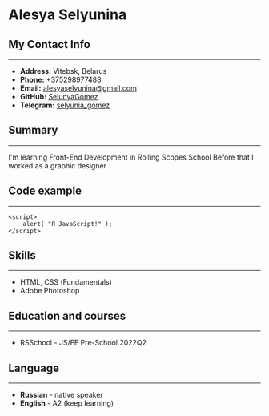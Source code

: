 # Alesya Selyunina

## My Contact Info
*****
* **Address:** Vitebsk, Belarus
* **Phone:** +375298977488
* **Email:** <a href="mailto:alesyaselyunina@gmail.com">alesyaselyunina@gmail.com</a>
* **GitHub:** [SelunyaGomez](https://github.com/SelunyaGomez)
* **Telegram:** [selyunia_gomez](https://t.me/selyunia_gomez)

## Summary
*****
I'm learning Front-End Development in Rolling Scopes School
Before that I worked as a graphic designer

## Code example
*****
```
<script>
	alert( "Я JavaScript!" );
</script>
```

## Skills
*****
* HTML, CSS (Fundamentals)
* Adobe Photoshop

## Education and courses
*****
* RSSchool - JS/FE Pre-School 2022Q2

## Language
******
* **Russian** - native speaker
* **English** - A2 (keep learning)

